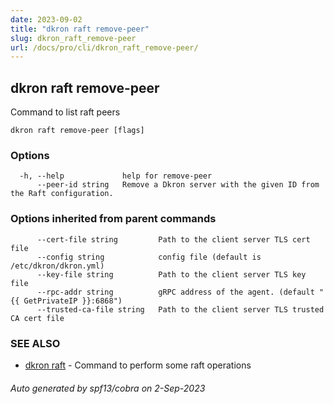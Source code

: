 ```yaml
---
date: 2023-09-02
title: "dkron raft remove-peer"
slug: dkron_raft_remove-peer
url: /docs/pro/cli/dkron_raft_remove-peer/
---
```

## dkron raft remove-peer

Command to list raft peers

```
dkron raft remove-peer [flags]
```

### Options

```
  -h, --help             help for remove-peer
      --peer-id string   Remove a Dkron server with the given ID from the Raft configuration.
```

### Options inherited from parent commands

```
      --cert-file string         Path to the client server TLS cert file
      --config string            config file (default is /etc/dkron/dkron.yml)
      --key-file string          Path to the client server TLS key file
      --rpc-addr string          gRPC address of the agent. (default "{{ GetPrivateIP }}:6868")
      --trusted-ca-file string   Path to the client server TLS trusted CA cert file
```

### SEE ALSO

* [dkron raft](/docs/pro/cli/dkron_raft/)	 - Command to perform some raft operations

###### Auto generated by spf13/cobra on 2-Sep-2023
